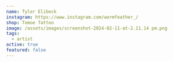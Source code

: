 ```yaml
---
name: Tyler Elibeck
instagram: https://www.instagram.com/wormfeather_/
shop: Tomoe Tattoo
image: /assets/images/screenshot-2024-02-11-at-2.11.14 pm.png
tags:
  - artist
active: true
featured: false
---
```

